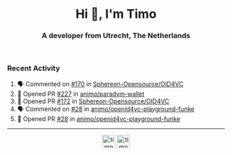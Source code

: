 <h1 align="center">Hi 👋, I'm Timo</h1>
<h3 align="center">A developer from Utrecht, The Netherlands</h3>
<br/>
<!-- https://github.com/rahuldkjain/github-profile-readme-generator --!>

<!--  <p align="left"><img src="https://github-readme-stats.vercel.app/api?username=timoglastra&show_icons=true&count_private=true&" alt="timoglastra" /></p> --!>

<!--
Github language stats
<p align="left"><img src="https://github-readme-stats.vercel.app/api/top-langs/?username=timoglastra&layout=compact" alt="timoglastra" /><p>
-->

<!-- Codestats language stats -->
<!-- <p align="left"><img src="https://codestats-readme.vercel.app/api/top-langs/?username=timoglastra&layout=compact&language_count=12" alt="timoglastra" /><p>    --!>
  
<h3>Recent Activity</h3>

<!--START_SECTION:activity-->
1. 🗣 Commented on [#170](https://github.com/Sphereon-Opensource/OID4VC/pull/170#issuecomment-2496556304) in [Sphereon-Opensource/OID4VC](https://github.com/Sphereon-Opensource/OID4VC)
2. 💪 Opened PR [#227](https://github.com/animo/paradym-wallet/pull/227) in [animo/paradym-wallet](https://github.com/animo/paradym-wallet)
3. 💪 Opened PR [#172](https://github.com/Sphereon-Opensource/OID4VC/pull/172) in [Sphereon-Opensource/OID4VC](https://github.com/Sphereon-Opensource/OID4VC)
4. 🗣 Commented on [#28](https://github.com/animo/openid4vc-playground-funke/pull/28#issuecomment-2496110621) in [animo/openid4vc-playground-funke](https://github.com/animo/openid4vc-playground-funke)
5. 💪 Opened PR [#28](https://github.com/animo/openid4vc-playground-funke/pull/28) in [animo/openid4vc-playground-funke](https://github.com/animo/openid4vc-playground-funke)
<!--END_SECTION:activity-->

---

<p align="center">
<a href="https://twitter.com/timoglastra" target="blank"><img align="center" src="https://cdn.jsdelivr.net/npm/simple-icons@3.0.1/icons/twitter.svg" alt="timoglastra" height="30" width="30" /></a>
<a href="https://linkedin.com/in/timoglastra" target="blank"><img align="center" src="https://cdn.jsdelivr.net/npm/simple-icons@3.0.1/icons/linkedin.svg" alt="timoglastra" height="30" width="30" /></a>
</p>



